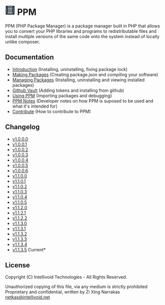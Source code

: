 # ![Verify Install](docs/logo/ppm_logo_32px.png "Verify Install") PPM

PPM (PHP Package Manager) is a package manager built in PHP that allows
you to convert your PHP libraries and programs to redistributable 
files and install multiple versions of the same code onto the system
instead of locally unlike composer.


## Documentation

 - [Introduction](docs/introduction.md) (Installing, uninstalling, fixing package lock)
 - [Making Packages](docs/making_packages.md) (Creating package.json and compiling your software)
 - [Managing Packages](docs/managing_packages.md) (Installing, uninstalling and viewing installed packages)
 - [Github Vault](docs/github_vault.md) (Adding tokens and installing from github)
 - [Using PPM](docs/using_ppm.md) (Importing packages and debugging)
 - [PPM Notes](docs/notes.md) (Developer notes on how PPM is suposed to be used and what it's intended for)
 - [Contribute](CONTRIBUTE.md) (How to contribute to PPM)


## Changelog
 - [v1.0.0.0](changelog/v1.0.0.0.txt)
 - [v1.0.0.1](changelog/v1.0.0.1.txt)
 - [v1.0.0.2](changelog/v1.0.0.2.txt)
 - [v1.0.0.3](changelog/v1.0.0.3.txt)
 - [v1.0.0.4](changelog/v1.0.0.4.txt)
 - [v1.0.0.5](changelog/v1.0.0.5.txt)
 - [v1.0.0.6](changelog/v1.0.0.6.txt)
 - [v1.1.0.0](changelog/v1.1.0.0.txt)
 - [v1.1.0.1](changelog/v1.1.0.1.txt)
 - [v1.1.0.2](changelog/v1.1.0.2.txt)
 - [v1.1.0.3](changelog/v1.1.0.3.txt)
 - [v1.1.0.4](changelog/v1.1.0.4.txt)
 - [v1.1.0.5](changelog/v1.1.0.5.txt)
 - [v1.1.2.0](changelog/v1.1.2.0.txt)
 - [v1.1.2.1](changelog/v1.1.2.1.txt)
 - [v1.1.2.2](changelog/v1.1.2.2.txt)
 - [v1.1.3.0](changelog/v1.1.3.0.txt)
 - [v1.1.3.1](changelog/v1.1.3.1.txt)
 - [v1.1.3.2](changelog/v1.1.3.2.txt)
 - [v1.1.3.3](changelog/v1.1.3.3.txt) 
 - [v1.1.3.4](changelog/v1.1.3.4.txt)
 - [v1.1.3.5](changelog/v1.1.3.5.txt) Current*


## License

Copyright (C) Intellivoid Technologies - All Rights Reserved.

Unauthorized copying of this file, via any medium is strictly prohibited
Proprietary and confidential, written by Zi Xing Narrakas <netkas@intellivoid.net>